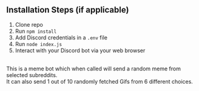 ## Installation Steps (if applicable)

1. Clone repo
2. Run `npm install`
3. Add Discord credentials in a `.env` file
3. Run `node index.js`
4. Interact with your Discord bot via your web browser

<br/>
This is a meme bot which when called will send a random meme from selected subreddits.<br/>
It can also send 1 out of 10 randomly fetched Gifs from 6 different choices.
